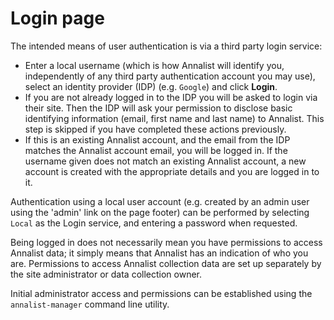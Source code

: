 # Login page

The intended means of user authentication is via a third party login service:

* Enter a local username (which is how Annalist will identify you, independently of any third party authentication account you may use), select an identity provider (IDP) (e.g. `Google`) and click **Login**.
* If you are not already logged in to the IDP you will be asked to login via their site.  Then the IDP will ask your permission to disclose basic identifying information (email, first name and last name) to Annalist.  This step is skipped if you have completed these actions previously.
* If this is an existing Annalist account, and the email from the IDP matches the Annalist account email, you will be logged in.  If the username given does not match an existing Annalist account, a new account is created with the appropriate details and you are logged in to it.

Authentication using a local user account (e.g. created by an admin user using the 'admin' link on the page footer) can be performed by selecting `Local` as the Login service, and entering a password when requested.

Being logged in does not necessarily mean you have permissions to access Annalist data;  it simply means that Annalist has an indication of who you are.  Permissions to access Annalist collection data are set up separately by the site administrator or data collection owner.

Initial administrator access and permissions can be established using the `annalist-manager` command line utility.
